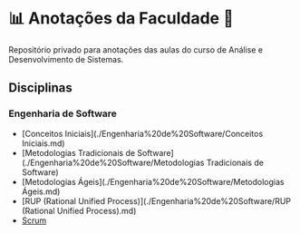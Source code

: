 # 📊 Anotações da Faculdade 🏫

Repositório privado para anotações das aulas do curso de Análise e Desenvolvimento de Sistemas.

## Disciplinas

### Engenharia de Software
- [Conceitos Iniciais](./Engenharia%20de%20Software/Conceitos Iniciais.md)
- [Metodologias Tradicionais de Software](./Engenharia%20de%20Software/Metodologias Tradicionais de Software)
- [Metodologias Ágeis](./Engenharia%20de%20Software/Metodologias Ágeis.md)
- [RUP (Rational Unified Process)](./Engenharia%20de%20Software/RUP (Rational Unified Process).md)
- [Scrum](./Engenharia%20de%20Software/Scrum.md)